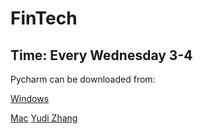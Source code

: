 # FinTech

## Time: Every Wednesday 3-4

Pycharm can be downloaded from: 

[Windows]([https://faculty.csu.edu.cn/qinlibo/zh_CN/index.htm](https://www.jetbrains.com/pycharm/download/?section=windows))

[Mac]([https://joeying1019.github.io/])
[Yudi Zhang](https://github.com/YudiZh)
